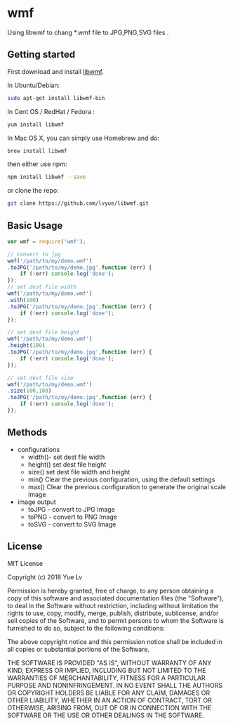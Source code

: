 # wmf  
Using libwmf to chang *.wmf file to JPG,PNG,SVG files .

## Getting started  
First download and install [libwmf](http://wvware.sourceforge.net/libwmf.html).  

In Ubuntu/Debian:
```sh
sudo apt-get install libwmf-bin 
```

In Cent OS / RedHat / Fedora :
```sh
yum install libwmf
```  

In Mac OS X, you can simply use Homebrew and do:  
```sh  
brew install libwmf
```  
then either use npm:  
```sh
npm install libwmf --save
```  
or clone the repo:  
```sh
git clone https://github.com/lvyue/libwmf.git
```  

## Basic Usage  
```js 
var wmf = require('wmf');

// convert to jpg
wmf('/path/to/my/demo.wmf')
.toJPG('/path/to/my/demo.jpg',function (err) {
    if (!err) console.log('done');
});
// set dest file width
wmf('/path/to/my/demo.wmf')
.with(100)
.toJPG('/path/to/my/demo.jpg',function (err) {
    if (!err) console.log('done');
});

// set dest file height
wmf('/path/to/my/demo.wmf')
.height(100)
.toJPG('/path/to/my/demo.jpg',function (err) {
    if (!err) console.log('done');
});

// set dest file size
wmf('/path/to/my/demo.wmf')
.size(100,100)
.toJPG('/path/to/my/demo.jpg',function (err) {
    if (!err) console.log('done');
});

```  

## Methods  
- configurations 
  - width()- set dest file width  
  - height() set dest file height  
  - size() set dest file width and height
  - min() Clear the previous configuration, using the default settings  
  - max() Clear the previous configuration to generate the original scale image  
- image output
  - toJPG - convert to JPG Image  
  - toPNG - convert to PNG Image  
  - toSVG - convert to SVG Image

## License
MIT License

Copyright (c) 2018 Yue Lv

Permission is hereby granted, free of charge, to any person obtaining a copy
of this software and associated documentation files (the "Software"), to deal
in the Software without restriction, including without limitation the rights
to use, copy, modify, merge, publish, distribute, sublicense, and/or sell
copies of the Software, and to permit persons to whom the Software is
furnished to do so, subject to the following conditions:

The above copyright notice and this permission notice shall be included in all
copies or substantial portions of the Software.

THE SOFTWARE IS PROVIDED "AS IS", WITHOUT WARRANTY OF ANY KIND, EXPRESS OR
IMPLIED, INCLUDING BUT NOT LIMITED TO THE WARRANTIES OF MERCHANTABILITY,
FITNESS FOR A PARTICULAR PURPOSE AND NONINFRINGEMENT. IN NO EVENT SHALL THE
AUTHORS OR COPYRIGHT HOLDERS BE LIABLE FOR ANY CLAIM, DAMAGES OR OTHER
LIABILITY, WHETHER IN AN ACTION OF CONTRACT, TORT OR OTHERWISE, ARISING FROM,
OUT OF OR IN CONNECTION WITH THE SOFTWARE OR THE USE OR OTHER DEALINGS IN THE
SOFTWARE.

